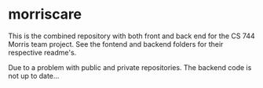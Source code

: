 # morriscare
This is the combined repository with both front and back end for the CS 744 Morris team project.
See the fontend and backend folders for their respective readme's.

Due to a problem with public and private repositories. The backend code is not up to date...
